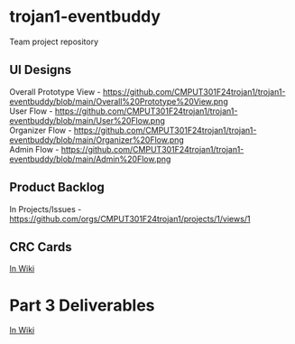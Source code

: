 # trojan1-eventbuddy
Team project repository


## UI Designs
Overall Prototype View - https://github.com/CMPUT301F24trojan1/trojan1-eventbuddy/blob/main/Overall%20Prototype%20View.png<br>
User Flow - https://github.com/CMPUT301F24trojan1/trojan1-eventbuddy/blob/main/User%20Flow.png<br>
Organizer Flow - https://github.com/CMPUT301F24trojan1/trojan1-eventbuddy/blob/main/Organizer%20Flow.png<br>
Admin Flow - https://github.com/CMPUT301F24trojan1/trojan1-eventbuddy/blob/main/Admin%20Flow.png<br>

## Product Backlog
In Projects/Issues - https://github.com/orgs/CMPUT301F24trojan1/projects/1/views/1

## CRC Cards
[In Wiki](https://github.com/CMPUT301F24trojan1/trojan1-eventbuddy/wiki/CRC-Cards)


# Part 3 Deliverables
[In Wiki](https://github.com/CMPUT301F24trojan1/trojan1-eventbuddy/wiki)
